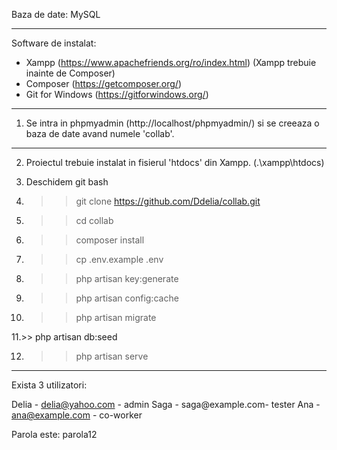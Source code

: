 Baza de date: MySQL

---
Software de instalat:
 - Xampp (https://www.apachefriends.org/ro/index.html) (Xampp trebuie inainte de Composer)
 - Composer (https://getcomposer.org/)
 - Git for Windows (https://gitforwindows.org/)

----
1. Se intra in phpmyadmin (http://localhost/phpmyadmin/) si se creeaza o baza de date avand numele 'collab'.

----

2. Proiectul trebuie instalat in fisierul 'htdocs' din Xampp. (.\xampp\htdocs)
3. Deschidem git bash

4. >> git clone https://github.com/Ddelia/collab.git

5. >> cd collab

6. >> composer install

7. >> cp .env.example .env

8. >> php artisan key:generate

9. >> php artisan config:cache

10. >> php artisan migrate

11.>> php artisan db:seed

12. >>php artisan serve

------
Exista 3 utilizatori:

Delia - delia@yahoo.com - admin
Saga - saga@example.com- tester
Ana - ana@example.com - co-worker

Parola este: parola12
